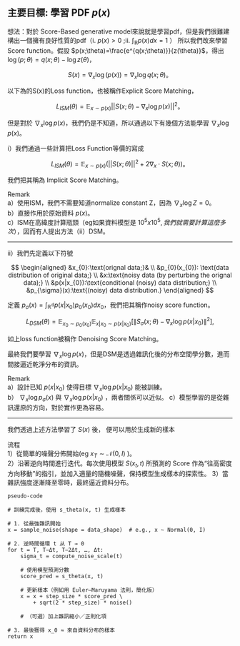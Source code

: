 ## 主要目標: 學習 PDF $p(x)$

想法：對於 Score-Based generative model來說就是學習pdf，但是我們很難建構出一個擁有良好性質的pdf（i. $p(x)>0$ ;ii. $\int_{\mathbb{R}}p(x)dx=1$ ）
所以我們改來學習Score function。假設 $p(x;\theta)=\frac{e^{q(x;\theta)}}{z(\theta)}$，得出 $\log(p;\theta)=q(x;\theta)-\log z(\theta)$，

$$
S(x)=\nabla_{x} \log(p(x))=\nabla_{x} \log q(x;\theta)。
$$


以下為的S(x)的Loss function，也被稱作Explicit Score Matching，

$$
L_{ISM}(\theta)=\mathbb{E}_{x\sim p(x)}||S(x;\theta)-\nabla_{x}\log p(x)||^{2}。
$$

但是對於 $\nabla_{x} \log p(x)$，我們仍是不知道，所以通過以下有幾個方法能學習 $\nabla_{x} \log p(x)$。  


i）我們通過一些計算把Loss Function等價的寫成

$$
L_{ISM}(\theta)=\mathbb{E}_{x\sim p(x)}(||S(x;\theta)||^{2}+2\nabla_{x}\cdot S(x;\theta))。
$$

我們把其稱為 Implicit Score Matching。

Remark  
a）使用ISM，我們不需要知道normalize constant Z，因為 $\nabla_{x} \log Z=0$。  
b）直接作用於原始資料 $p(x)$。  
c）ISM在高緯度計算瓶頸（eg如果資料模型是 $10^{5}x10^{5},我們就需要計算這麼多次$），因而有人提出方法（ii）DSM。    

---

ii）我們先定義以下符號

$$
\begin{aligned}
&x_{0}:\text{orignal data;}& \\
&p_{0}(x_{0}): \text{data distribution of original data;} \\
&x:\text{noisy data (by perturbing the orignal data);} \\
&p(x|x_{0}):\text{conditional (noisy) data distribution;} \\
&p_{\sigma}(x):\text{(noisy) data distribution.}
\end{aligned}
$$

定義 $p_{\sigma}(x)= \int_{\mathbb{R^{d}}}p(x|x_{0})p_{0}(x_{0})dx_{0}$，我們把其稱作noisy score function。

$$
L_{DSM}(\theta) = \mathbb{E}_{x_0\sim p_0(x_0)}\mathbb{E}_{x|x_0\sim p(x|x_0)}\left[\|S_\sigma(x;\theta)-\nabla_{x}\log p(x|x_0)\|^2\right],
$$

如上loss function被稱作 Denoising Score Matching。

最終我們要學習 $\nabla_{x} \log p(x)$，但是DSM是透過雜訊化後的分布空間學分數，進而間接逼近乾淨分布的資訊。  

Remark  
a）設計已知 $p(x|x_{0})$ 使得目標 $\nabla_{x} \log p(x|x_{0})$ 能被訓練。  
b） $\nabla_{x} \log p_{\sigma}(x)$ 與 $\nabla_{x} \log p(x|x_{0})$ ，兩者關係可以近似。 
c）模型學習的是從雜訊還原的方向，對於實作更為容易。  

---

我們透過上述方法學習了 $S(x)$ 後， 便可以用於生成新的樣本

流程  
1）從簡單的噪聲分佈開始(eg $x_{T}\sim \mathcal{N}(0,I)$ )。   
2）沿著逆向時間進行迭代。每次使用模型 $S(x_{t},t)$ 所預測的 Score 作為“往高密度方向移動”的指引，並加入適量的隨機噪聲，保持模型生成樣本的探索性。 
3）當雜訊強度逐漸降至零時，最終逼近資料分布。  

```
pseudo-code

# 訓練完成後，使用 s_theta(x, t) 生成樣本

# 1. 從最強雜訊開始
x = sample_noise(shape = data_shape)  # e.g., x ~ Normal(0, I)

# 2. 逆時間循環 t 从 T → 0
for t = T, T−Δt, T−2Δt, …, Δt:
    sigma_t = compute_noise_scale(t)
    
    # 使用模型預測分數
    score_pred = s_theta(x, t)
    
    # 更新樣本（例如用 Euler–Maruyama 法則，簡化版）
    x = x + step_size * score_pred \
        + sqrt(2 * step_size) * noise()
    
    # （可選）加上雜訊縮小／正則化項
    
# 3. 最後獲得 x_0 ≈ 來自資料分布的樣本
return x
```
